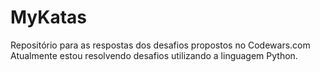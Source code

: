 # MyKatas
Repositório para as respostas dos desafios propostos no Codewars.com  
Atualmente estou resolvendo desafios utilizando a linguagem Python.
